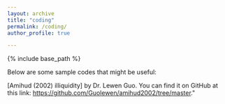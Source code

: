 ```yaml
---
layout: archive
title: "coding"
permalink: /coding/
author_profile: true

---
```


{% include base_path %}


Below are some sample codes that might be useful:

[Amihud (2002) illiquidity] by Dr. Lewen Guo. You can find it on GitHub at this link: https://github.com/Guolewen/amihud2002/tree/master."
